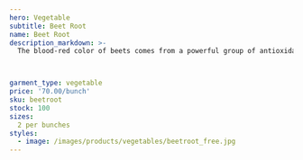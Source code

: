 ```yaml
---
hero: Vegetable
subtitle: Beet Root
name: Beet Root
description_markdown: >-
  The blood-red color of beets comes from a powerful group of antioxidants called betalains. There are hundreds of studies on the positive health benefits of betalains.Betanin and vulgaxanthin are betalains that have gotten special attention in beet research. Beets are also an excellent source of folate and a very good source of manganese, potassium and copper. They are also a good source of dietary fiber, magnesium, phosphorus, vitamin C, iron and vitamin B6.There are 43 calories in 100 grams (3.5 ounces) of beets.  Raw beetroot is 88% water, 10% carbohydrates, 2% protein, and less than 1% fat.



garment_type: vegetable
price: '70.00/bunch'
sku: beetroot
stock: 100
sizes:
  2 per bunches
styles:
  - image: /images/products/vegetables/beetroot_free.jpg
---
```


